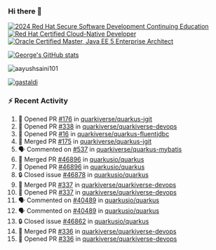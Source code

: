 ### Hi there 👋

<!--START_SECTION:badges-->
[![2024 Red Hat Secure Software Development Continuing Education](https://images.credly.com/size/110x110/images/36a76b78-c5bf-45cf-ac2c-48c3825260c7/blob)](http://www.credly.com/badges/c86e9a17-d2c3-4554-b890-7d0521710eb6 "2024 Red Hat Secure Software Development Continuing Education")
[![Red Hat Certified Cloud-Native Developer](https://images.credly.com/size/110x110/images/12ef4e4e-3d8d-4caf-9ab1-858c5bcb9619/image.png)](http://www.credly.com/badges/b6402e31-0894-48e6-b488-e2e551dcc809 "Red Hat Certified Cloud-Native Developer")
[![Oracle Certified Master, Java EE 5 Enterprise Architect](https://images.credly.com/size/110x110/images/1fa3549c-674c-4779-b3d6-d7d64eac2c23/Oracle-Certification-badge_OC-Master.png)](http://www.credly.com/badges/2565574e-b81d-410e-ab7d-24666ddcbe00 "Oracle Certified Master, Java EE 5 Enterprise Architect")
<!--END_SECTION:badges-->

[![George's GitHub stats](https://github-readme-stats.vercel.app/api?username=gastaldi&show=reviews,prs_merged&hide=contribs,prs&theme=transparent&show_icons=true)](https://github.com/anuraghazra/github-readme-stats)

<p align="left"> <img src="https://komarev.com/ghpvc/?username=gastaldi&label=Profile%20views&color=0e75b6&style=for-the-badge" alt="aayushsaini101" /> </p>

<p align="left"> <a href="https://github.com/ryo-ma/github-profile-trophy"><img src="https://github-profile-trophy.vercel.app/?username=gastaldi" alt="gastaldi" /></a> </p>

### :zap: Recent Activity

<!--START_SECTION:activity-->
1. 💪 Opened PR [#176](https://github.com/quarkiverse/quarkus-jgit/pull/176) in [quarkiverse/quarkus-jgit](https://github.com/quarkiverse/quarkus-jgit)
2. 💪 Opened PR [#338](https://github.com/quarkiverse/quarkiverse-devops/pull/338) in [quarkiverse/quarkiverse-devops](https://github.com/quarkiverse/quarkiverse-devops)
3. 💪 Opened PR [#16](https://github.com/quarkiverse/quarkus-fluentjdbc/pull/16) in [quarkiverse/quarkus-fluentjdbc](https://github.com/quarkiverse/quarkus-fluentjdbc)
4. 🎉 Merged PR [#175](https://github.com/quarkiverse/quarkus-jgit/pull/175) in [quarkiverse/quarkus-jgit](https://github.com/quarkiverse/quarkus-jgit)
5. 🗣 Commented on [#537](https://github.com/quarkiverse/quarkus-mybatis/pull/537#issuecomment-2740149404) in [quarkiverse/quarkus-mybatis](https://github.com/quarkiverse/quarkus-mybatis)
6. 🎉 Merged PR [#46896](https://github.com/quarkusio/quarkus/pull/46896) in [quarkusio/quarkus](https://github.com/quarkusio/quarkus)
7. 💪 Opened PR [#46896](https://github.com/quarkusio/quarkus/pull/46896) in [quarkusio/quarkus](https://github.com/quarkusio/quarkus)
8. 🔒 Closed issue [#46878](https://github.com/quarkusio/quarkus/issues/46878) in [quarkusio/quarkus](https://github.com/quarkusio/quarkus)
9. 🎉 Merged PR [#337](https://github.com/quarkiverse/quarkiverse-devops/pull/337) in [quarkiverse/quarkiverse-devops](https://github.com/quarkiverse/quarkiverse-devops)
10. 💪 Opened PR [#337](https://github.com/quarkiverse/quarkiverse-devops/pull/337) in [quarkiverse/quarkiverse-devops](https://github.com/quarkiverse/quarkiverse-devops)
11. 🗣 Commented on [#40489](https://github.com/quarkusio/quarkus/issues/40489#issuecomment-2733616659) in [quarkusio/quarkus](https://github.com/quarkusio/quarkus)
12. 🗣 Commented on [#40489](https://github.com/quarkusio/quarkus/issues/40489#issuecomment-2733591227) in [quarkusio/quarkus](https://github.com/quarkusio/quarkus)
13. 🔒 Closed issue [#46862](https://github.com/quarkusio/quarkus/issues/46862) in [quarkusio/quarkus](https://github.com/quarkusio/quarkus)
14. 🎉 Merged PR [#336](https://github.com/quarkiverse/quarkiverse-devops/pull/336) in [quarkiverse/quarkiverse-devops](https://github.com/quarkiverse/quarkiverse-devops)
15. 💪 Opened PR [#336](https://github.com/quarkiverse/quarkiverse-devops/pull/336) in [quarkiverse/quarkiverse-devops](https://github.com/quarkiverse/quarkiverse-devops)
<!--END_SECTION:activity-->

